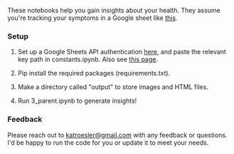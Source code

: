 These notebooks help you gain insights about your health.  They assume you're tracking your symptoms in a Google sheet like [this](https://docs.google.com/spreadsheets/d/1ZZP9MqIlzUlu6MgsLTdogAXfqFi91Oi59sjLXQch_qQ/edit#gid=1102650863).

### Setup

1. Set up a Google Sheets API authentication [here](https://console.cloud.google.com/apis/credentials?pli=1), and paste the relevant key path in constants.ipynb. Also see [this page](https://console.cloud.google.com/iam-admin/serviceaccounts).

2. Pip install the required packages (requirements.txt).

3. Make a directory called "output" to store images and HTML files.

4. Run 3_parent.ipynb to generate insights!

### Feedback
Please reach out to katroesler@gmail.com with any feedback or questions.  I'd be happy to run the code for you or update it to meet your needs.

